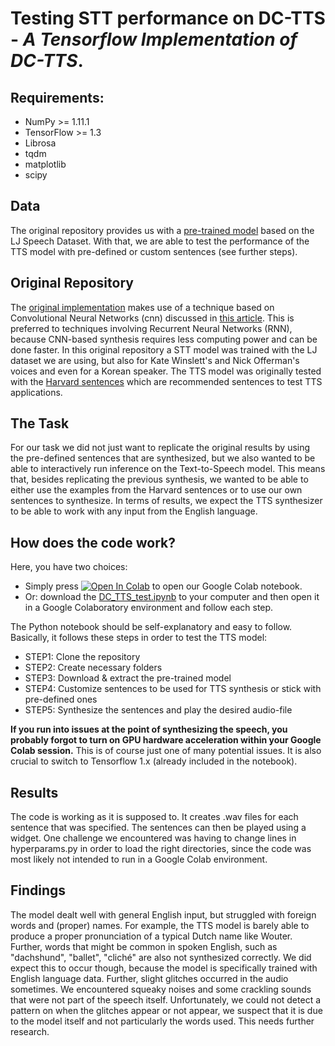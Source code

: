# Testing STT performance on DC-TTS - _A Tensorflow Implementation of DC-TTS_.  

## Requirements:

* NumPy >= 1.11.1
* TensorFlow >= 1.3
* Librosa
* tqdm
* matplotlib
* scipy

## Data

The original repository provides us with a [pre-trained model](https://www.dropbox.com/s/1oyipstjxh2n5wo/LJ_logdir.tar?dl=0) based on the LJ Speech Dataset. With that, we are able to test the performance of the TTS model with pre-defined or custom sentences (see further steps).


## Original Repository

The [original implementation](https://github.com/Kyubyong/dc_tts) makes use of a technique based on Convolutional Neural Networks (cnn) discussed in [this article](https://arxiv.org/abs/1710.08969). This is preferred to techniques involving Recurrent Neural Networks (RNN), because CNN-based synthesis requires less computing power and can be done faster. In this original repository a STT model was trained with the LJ dataset we are using, but also for Kate Winslett's and Nick Offerman's voices and even for a Korean speaker. The TTS model was originally tested with the [Harvard sentences](http://www.cs.columbia.edu/~hgs/audio/harvard.html) which are recommended sentences to test TTS applications.

## The Task

For our task we did not just want to replicate the original results by using the pre-defined sentences that are synthesized, but we also wanted to be able to interactively run inference on the Text-to-Speech model. This means that, besides replicating the previous synthesis, we wanted to be able to either use the examples from the Harvard sentences or to use our own sentences to synthesize. In terms of results, we expect the TTS synthesizer to be able to work with any input from the English language.

## How does the code work?

Here, you have two choices: 
 * Simply press  [![Open In Colab](https://colab.research.google.com/assets/colab-badge.svg)](https://colab.research.google.com/drive/1lg4HmCD_GhuoJjLPpfel0npiw5FxBQxk?authuser=1#scrollTo=ZNFKOgHQOtGL)  to open our Google Colab notebook. 
 * Or: download the [DC_TTS_test.ipynb](https://github.com/jkuhlemann/dc_tts/blob/test_inference/DC_TTS_test.ipynb) to your computer and then open it in a Google Colaboratory environment and follow each step. 

The Python notebook should be self-explanatory and easy to follow. Basically, it follows these steps in order to test the TTS model:

  * STEP1: Clone the repository
  * STEP2: Create necessary folders
  * STEP3: Download & extract the pre-trained model
  * STEP4: Customize sentences to be used for TTS synthesis or stick with pre-defined ones
  * STEP5: Synthesize the sentences and play the desired audio-file

**If you run into issues at the point of synthesizing the speech, you probably forgot to turn on GPU hardware acceleration within your Google Colab session.** This is of course just one of many potential issues.
It is also crucial to switch to Tensorflow 1.x (already included in the notebook). 


## Results

The code is working as it is supposed to. It creates .wav files for each sentence that was specified. The sentences can then be played using a widget. One challenge we encountered was having to change lines in hyperparams.py in order to load the right directories, since the code was most likely not intended to run in a Google Colab environment. 

## Findings
The model dealt well with general English input, but struggled with foreign words and (proper) names. For example, the TTS model is barely able to produce a proper pronunciation of a typical Dutch name like Wouter. Further, words that might be common in spoken English, such as "dachshund", "ballet", "cliché" are also not synthesized correctly. We did expect this to occur though, because the model is specifically trained with English language data. Further, slight glitches occurred in the audio sometimes. We encountered squeaky noises and some crackling sounds that were not part of the speech itself. Unfortunately, we could not detect a pattern on when the glitches appear or not appear, we suspect that it is due to the model itself and not particularly the words used. This needs further research.
